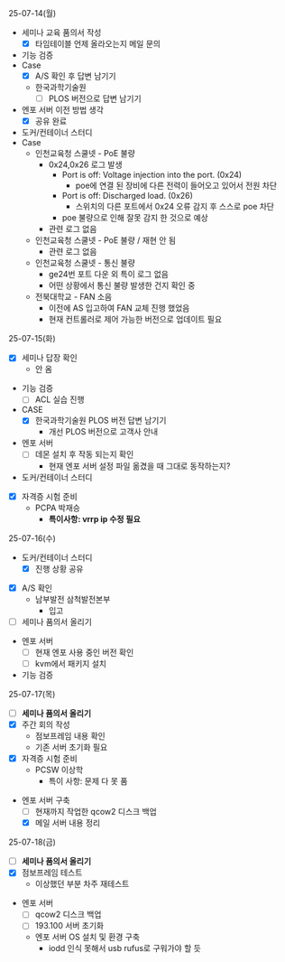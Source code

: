 25-07-14(월)
- 세미나 교육 품의서 작성
	- [x] 타임테이블 언제 올라오는지 메일 문의
- 기능 검증
- Case
	- [x] A/S 확인 후 답변 남기기
	- 한국과학기술원
		- [ ] PLOS 버전으로 답변 남기기
- 엔포 서버 이전 방법 생각
	- [x] 공유 완료
- 도커/컨테이너 스터디
- Case
	- 인천교육청 스쿨넷 - PoE 불량
		- 0x24,0x26 로그 발생
			- Port is off: Voltage injection into the port. (0x24)
				- poe에 연결 된 장비에 다른 전력이 들어오고 있어서 전원 차단 
			- Port is off: Discharged load. (0x26)
				- 스위치의 다른 포트에서 0x24 오류 감지 후 스스로 poe 차단
			- poe 불량으로 인해 잘못 감지 한 것으로 예상
		- 관련 로그 없음
	- 인천교육청 스쿨넷 - PoE 불량 / 재현 안 됨
		- 관련 로그 없음
	- 인천교육청 스쿨넷 - 통신 불량
		- ge24번 포트 다운 외 특이 로그 없음
		- 어떤 상황에서 통신 불량 발생한 건지 확인 중
	- 전북대학교 - FAN 소음
		- 이전에 AS 입고하여 FAN 교체 진행 했었음
		- 현재 컨트롤러로 제어 가능한 버전으로 업데이트 필요

25-07-15(화)
- [x] 세미나 답장 확인
	- 안 옴
- 기능 검증
	- [ ] ACL 실습 진행
- CASE
	- [x] 한국과학기술원 PLOS 버전 답변 남기기
		- 개선 PLOS 버전으로 고객사 안내
- 엔포 서버
	- [ ] 데몬 설치 후 작동 되는지 확인
		- 현재 엔포 서버 설정 파일 옮겼을 때 그대로 동작하는지?
- 도커/컨테이너 스터디
- [x] 자격증 시험 준비
	- PCPA 박재승
		- **특이사항: vrrp ip 수정 필요**

25-07-16(수)
- 도커/컨테이너 스터디
	- [x] 진행 상황 공유
- [x] A/S 확인
	- 남부발전 삼척발전본부
		- 입고
- [ ] 세미나 품의서 올리기
- 엔포 서버
	- [ ] 현재 엔포 사용 중인 버전 확인
	- [ ] kvm에서 패키지 설치
- 기능 검증

25-07-17(목)
- [ ] **세미나 품의서 올리기**
- [x] 주간 회의 작성
	- 점보프레임 내용 확인
	- 기존 서버 초기화 필요
- [x] 자격증 시험 준비
	- PCSW 이상학
		- 특이 사항: 문제 다 못 품
- 엔포 서버 구축
	- [ ] 현재까지 작업한 qcow2 디스크 백업
	- [x] 메일 서버 내용 정리

25-07-18(금)
- [ ] **세미나 품의서 올리기**
- [x] 점보프레임 테스트
	- 이상했던 부분 차주 재테스트
- 엔포 서버
	- [ ] qcow2 디스크 백업
	- [ ] 193.100 서버 초기화
	- 엔포 서버 OS 설치 및 환경 구축
		- iodd 인식 못해서 usb rufus로 구워가야 할 듯